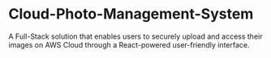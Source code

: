 # Cloud-Photo-Management-System
A Full-Stack solution that enables users to securely upload and access their images on AWS Cloud through a React-powered user-friendly interface.

